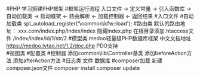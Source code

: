 #PHP
    学习搭建PHP框架
#框架运行流程
    入口文件 -> 定义常量 -> 引入函数库 -> 自动加载类 -> 启动框架 <- 路由解析 <- 加载控制器 <- 返回结果
#入口文件
#自动加载类
    spl_autoload_register('\common\kfw::load');
#路由类
    默认的路由地址： xxx.com/index.php/index/index
    隐藏index.php
    在根目录添加.htaccess文件
    /index/index/id/1/str/2
#模型类
    medoo轻量级PHP数据库框架
    中文文档地址 https://medoo.lvtao.net/1.2/doc.php
    PDO支持   
#视图类
#配置类
#控制器
    添加common\lib\Controller基类
    添加beforeAction方法
    添加afterAction方法
#日志类
    文件
    数据库
#composer加载
    新建composer.json文件
    composer install
    composer update
